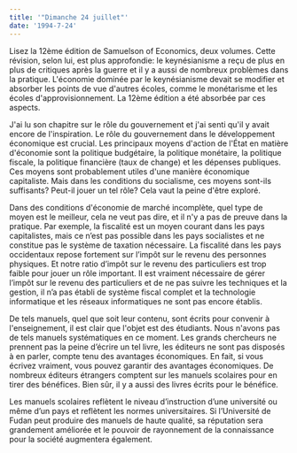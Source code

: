 ```yaml
---
title: '"Dimanche 24 juillet"'
date: '1994-7-24'
---
```


Lisez la 12ème édition de Samuelson of Economics, deux volumes. Cette révision, selon lui, est plus approfondie: le keynésianisme a reçu de plus en plus de critiques après la guerre et il y a aussi de nombreux problèmes dans la pratique. L'économie dominée par le keynésianisme devait se modifier et absorber les points de vue d'autres écoles, comme le monétarisme et les écoles d'approvisionnement. La 12ème édition a été absorbée par ces aspects.

J'ai lu son chapitre sur le rôle du gouvernement et j'ai senti qu'il y avait encore de l'inspiration. Le rôle du gouvernement dans le développement économique est crucial. Les principaux moyens d'action de l'État en matière d'économie sont la politique budgétaire, la politique monétaire, la politique fiscale, la politique financière (taux de change) et les dépenses publiques. Ces moyens sont probablement utiles d'une manière économique capitaliste. Mais dans les conditions du socialisme, ces moyens sont-ils suffisants? Peut-il jouer un tel rôle? Cela vaut la peine d'être exploré.

Dans des conditions d'économie de marché incomplète, quel type de moyen est le meilleur, cela ne veut pas dire, et il n'y a pas de preuve dans la pratique. Par exemple, la fiscalité est un moyen courant dans les pays capitalistes, mais ce n’est pas possible dans les pays socialistes et ne constitue pas le système de taxation nécessaire. La fiscalité dans les pays occidentaux repose fortement sur l’impôt sur le revenu des personnes physiques. Et notre ratio d’impôt sur le revenu des particuliers est trop faible pour jouer un rôle important. Il est vraiment nécessaire de gérer l’impôt sur le revenu des particuliers et de ne pas suivre les techniques et la gestion, il n’a pas établi de système fiscal complet et la technologie informatique et les réseaux informatiques ne sont pas encore établis.

De tels manuels, quel que soit leur contenu, sont écrits pour convenir à l'enseignement, il est clair que l'objet est des étudiants. Nous n'avons pas de tels manuels systématiques en ce moment. Les grands chercheurs ne prennent pas la peine d’écrire un tel livre, les éditeurs ne sont pas disposés à en parler, compte tenu des avantages économiques. En fait, si vous écrivez vraiment, vous pouvez garantir des avantages économiques. De nombreux éditeurs étrangers comptent sur les manuels scolaires pour en tirer des bénéfices. Bien sûr, il y a aussi des livres écrits pour le bénéfice.

Les manuels scolaires reflètent le niveau d’instruction d’une université ou même d’un pays et reflètent les normes universitaires. Si l’Université de Fudan peut produire des manuels de haute qualité, sa réputation sera grandement améliorée et le pouvoir de rayonnement de la connaissance pour la société augmentera également.

